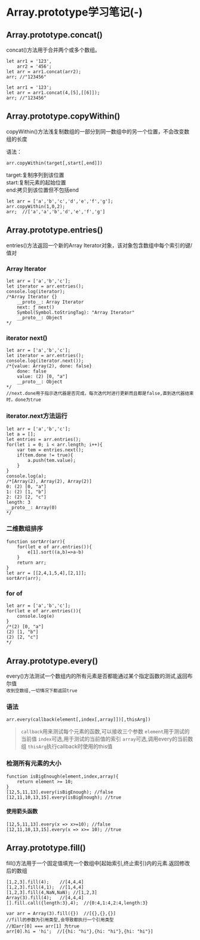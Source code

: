 Array.prototype学习笔记(-)
=

Array.prototype.concat()
-

concat()方法用于合并两个或多个数组。  

```
let arr1 = '123',
    arr2 = '456';
let arr = arr1.concat(arr2);
arr; //"123456"
```

```
let arr1 = '123';
let arr = arr1.concat(4,[5],[[6]]);
arr; //"123456"
```


Array.prototype.copyWithin()
-

copyWithin()方法浅复制数组的一部分到同一数组中的另一个位置，不会改变数组的长度  

语法：
```
arr.copyWithin(target[,start[,end]])
```
target:复制序列到该位置  
start:复制元素的起始位置  
end:拷贝到该位置但不包括end
```
let arr = ['a','b','c','d','e','f','g'];
arr.copyWithin(1,0,2);
arr;  //['a','a','b','d','e','f','g']
```

Array.prototype.entries()
-

entries()方法返回一个新的Array Iterator对象，该对象包含数组中每个索引的键/值对  
### Array Iterator
```
let arr = ['a','b','c'];
let iterator = arr.entries();
console.log(iterator);
/*Array Iterator {}
    __proto__: Array Iterator
    next: ƒ next()
    Symbol(Symbol.toStringTag): "Array Iterator"
    __proto__: Object
*/
```

### iterator next()
```
let arr = ['a','b','c'];
let iterator = arr.entries();
console.log(iterator.next());
/*{value: Array(2), done: false}
    done: false
    value: (2) [0, "a"]
    __proto__: Object
*/
//next.done用于指示迭代器是否完成，每次迭代时进行更新而且都是false,直到迭代器结束时，done为true
```

### iterator.next方法运行
```
let arr = ['a','b','c'];
let a = [];
let entries = arr.entries();
for(let i = 0; i < arr.length; i++){
    var tem = entries.next();
    if(tem.done != true){
        a.push(tem.value);
    }
}
console.log(a);
/*[Array(2), Array(2), Array(2)]
0: (2) [0, "a"]
1: (2) [1, "b"]
2: (2) [2, "c"]
length: 3
__proto__: Array(0)
*/
```

### 二维数组排序
```
function sortArr(arr){
    for(let e of arr.entries()){
        e[1].sort((a,b)=>a-b)
    }
    return arr;
}
let arr = [[2,4,1,5,4],[2,1]];
sortArr(arr);
```

### for of
```
let arr = ['a','b','c'];
for(let e of arr.entries()){
    console.log(e)
}
/*(2) [0, "a"]
(2) [1, "b"]
(2) [2, "c"]
*/
```

Array.prototype.every()
-

every()方法测试一个数组内的所有元素是否都能通过某个指定函数的测试,返回布尔值  
`收到空数组,一切情况下都返回true`  

### 语法
```
arr.every(callback(element[,index[,array]])[,thisArg])
```

>`callback`用来测试每个元素的函数,可以接收三个参数
>`element`用于测试的当前值
>`index`可选,用于测试的当前值的索引
>`array`可选,调用every的当前数组
>`thisArg`执行callback时使用的this值  

### 检测所有元素的大小
```
function isBigEnough(element,index,array){
	return element >= 10;
}
[12,5,11,13].every(isBigEnough); //false
[12,11,10,13,15].every(isBigEnough); //true
```

#### 使用箭头函数
```
[12,5,11,13].every(x => x>=10); //false
[12,11,10,13,15].every(x => x>= 10); //true
```

Array.prototype.fill()
-

fill()方法用于一个固定值填充一个数组中\[起始索引,终止索引\)内的元素.返回修改后的数组  

```
[1,2,3].fill(4);    //[4,4,4]
[1,2,3].fill(4,1);  //[1,4,4]
[1,2,3].fill(4,NaN,NaN); //[1,2,3]
Array(3).fill(4);   //[4,4,4]
[].fill.call({length:3},4);  //{0:4,1:4,2:4,length:3}

var arr = Array(3).fill({})  //[{},{},{}]
//fill的参数为引用类型,会导致都执行一个引用类型
//如arr[0] === arr[1] 为true
arr[0].hi = 'hi';  //[{hi: "hi"},{hi: "hi"},{hi: "hi"}]
```

